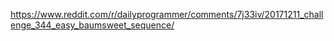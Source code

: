 https://www.reddit.com/r/dailyprogrammer/comments/7j33iv/20171211_challenge_344_easy_baumsweet_sequence/
